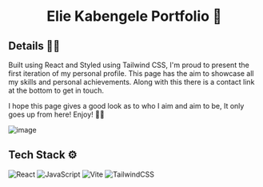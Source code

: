 <h1 align="center">  Elie Kabengele Portfolio 🎨</h1>


## Details ✍🏾

<p>
  Built using React and Styled using Tailwind CSS, I'm proud to present the first iteration of my personal profile. This page has the aim to showcase all my skills and     personal achievements. Along with this there is a contact link at the bottom to get in touch. 
</p>

<p>
  I hope this page gives a good look as to who I aim and aim to be, It only goes up from here! Enjoy! 👊🏾
</p>

![image](https://user-images.githubusercontent.com/76502588/208776492-244b8c3d-fdc8-42c1-92d7-a0a0bc0020d3.png)

## Tech Stack ⚙️
![React](https://img.shields.io/badge/react-%2320232a.svg?style=for-the-badge&logo=react&logoColor=%2361DAFB)
![JavaScript](https://img.shields.io/badge/javascript-%23323330.svg?style=for-the-badge&logo=javascript&logoColor=%23F7DF1E)
![Vite](https://img.shields.io/badge/vite-%23646CFF.svg?style=for-the-badge&logo=vite&logoColor=white)
![TailwindCSS](https://img.shields.io/badge/tailwindcss-%2338B2AC.svg?style=for-the-badge&logo=tailwind-css&logoColor=white)

<!-- Hosting Vite Static Sites: https://youtu.be/XhoWXhyuW_I?si=Hvk84wHE0Ig4Wfmb -->

